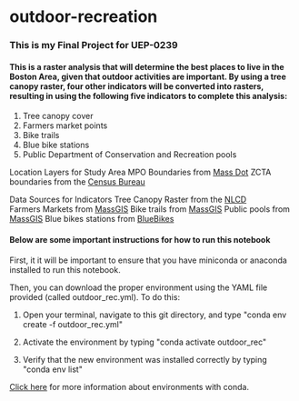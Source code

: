 # outdoor-recreation
### This is my Final Project for UEP-0239

#### This is a raster analysis that will determine the best places to live in the Boston Area, given that outdoor activities are important. By using a tree canopy raster, four other indicators will be converted into rasters, resulting in using the following five indicators to complete this analysis:

1. Tree canopy cover
2. Farmers market points
3. Bike trails
4. Blue bike stations
5. Public Department of Conservation and Recreation pools

Location Layers for Study Area
MPO Boundaries from [Mass Dot](https://geo-massdot.opendata.arcgis.com/datasets/mpo-boundaries?geometry=-75.888%2C41.541%2C-67.544%2C42.964)
ZCTA boundaries from the [Census Bureau](https://www.census.gov/cgi-bin/geo/shapefiles/)

Data Sources for Indicators
Tree Canopy Raster from the [NLCD](https://www.mrlc.gov/data/nlcd-2016-usfs-tree-canopy-cover-conus)  
Farmers Markets from [MassGIS](https://www.mass.gov/orgs/massgis-bureau-of-geographic-information)
Bike trails from [MassGIS](https://www.mass.gov/orgs/massgis-bureau-of-geographic-information)
Public pools from [MassGIS](https://www.mass.gov/orgs/massgis-bureau-of-geographic-information)
Blue bikes stations from [BlueBikes](https://www.bluebikes.com/system-data)

#### Below are some important instructions for how to run this notebook

First, it it will be important to ensure that you have miniconda or anaconda installed to run this notebook.   

Then, you can download the proper environment using the YAML file provided (called outdoor_rec.yml). To do this:

1. Open your terminal, navigate to this git directory, and type "conda env create -f outdoor_rec.yml"

2. Activate the environment by typing "conda activate outdoor_rec"

3. Verify that the new environment was installed correctly by typing "conda env list"

[Click here](https://conda.io/projects/conda/en/latest/user-guide/tasks/manage-environments.html#creating-an-environment-from-an-environment-yml-file) for more information about environments with conda. 



